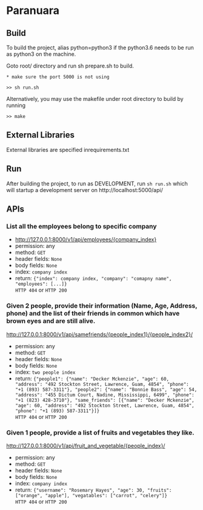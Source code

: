# Paranuara

## Build


To build the project, alias python=python3 if the python3.6 needs to be run as python3 on the machine.

Goto root/ directory and run sh prepare.sh to build.

`* make sure the port 5000 is not using`
```
>> sh run.sh
```
Alternatively, you may use the makefile under root directory to build by running
```
>> make
```

## External Libraries

External libraries are specified inrequirements.txt 


## Run

After building the project, to run as DEVELOPMENT, run `sh run.sh` which will startup a development server on http://localhost:5000/api/

## APIs
### List all the employees belong to specific company
- http://127.0.0.1:8000/v1/api/employees/{company_index}
- permission: any
- method: `GET`
- header fields: `None`
- body fields: `None`
- index: `company index`
- return: `{"index": company index,
    "company": "comapny name",
    "employees": [...]}`  
    `HTTP 404` or `HTTP 200`


### Given 2 people, provide their information (Name, Age, Address, phone) and the list of their friends in common which have brown eyes and are still alive.
http://127.0.0.1:8000/v1/api/samefriends/{people_index1}/{people_index2}/
- permission: any
- method: `GET`
- header fields: `None`
- body fields: `None`
- index: `two people index`
- return: `{"people1": {"name": "Decker Mckenzie", "age": 60, "address": "492 Stockton Street, Lawrence, Guam, 4854", "phone": "+1 (893) 587-3311"}, "people2": {"name": "Bonnie Bass", "age": 54, "address": "455 Dictum Court, Nadine, Mississippi, 6499", "phone": "+1 (823) 428-3710"}, "same_friends": [{"name": "Decker Mckenzie", "age": 60, "address": "492 Stockton Street, Lawrence, Guam, 4854", "phone": "+1 (893) 587-3311"}]}`  
`HTTP 404` or `HTTP 200`

### Given 1 people, provide a list of fruits and vegetables they like.
http://127.0.0.1:8000/v1/api/fruit_and_vegetable/{people_index}/
- permission: any
- method: `GET`
- header fields: `None`
- body fields: `None`
- index: `company index`
- return: `{"username": "Rosemary Hayes", "age": 30, "fruits": ["orange", "apple"], "vegatables": ["carrot", "celery"]}`  
    `HTTP 404` or `HTTP 200`


